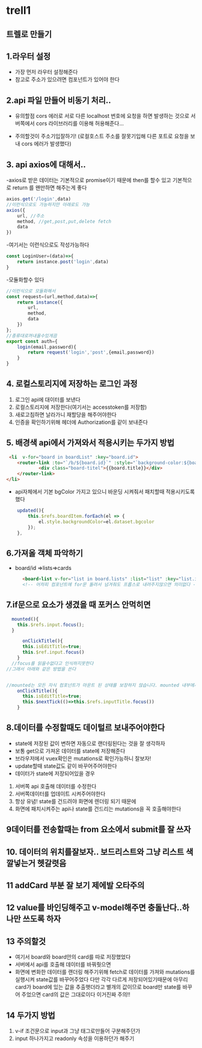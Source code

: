 # trell1

## 트렐로 만들기

## 1.라우터 설정
- 가장 먼저 라우터 설정해준다
- 참고로 주소가 있으려면 컴포넌트가 있어야 한다

## 2.api 파일 만들어 비동기 처리..
- 유의할점
cors 에러로 서로 다른 localhost 번호에
요청을 하면 발생하는 것으로 
서버쪽에서 cors 라이브러리를 이용해
허용해준다...

- 주의할것이 주소기입잘하기!
(로컬호스트 주소를 잘못기입해 다른 포트로 요청을 보내 cors 에러가 발생했다)

## 3. api axios에 대해서..
-axios로 받은 데이터는 기본적으로 promise이기 때문에 then를 할수 있고 기본적으로 return 를 왠만하면 해주는게 좋다
```js
axios.get('/login',data)
//이런식으로도 가능하지만 아래로도 가능
axios({
    url, //주소
    method, //get,post,put,delete fetch
    data
})
```

-여기서는 이런식으로도 작성가능하다

```js
const LoginUser=(data)=>{
    return instance.post('login',data)
}
```
-모듈화할수 있다
```js
//이런식으로 모듈화해서
const request=(url,method,data)=>{
    return instance({
        url,
        method,
        data
    })
};
//종류대로꺼내올수있게끔
export const auth={
    login(email,password){
        return request('login','post',{email,password})
    }
}
```
## 4. 로컬스토리지에 저장하는 로그인 과정

1. 로그인 api에 대이터를 보낸다
2. 로컬스토리지에 저장한다(여기서는 accesstoken를 저장함)
3. 새로고침하면 날라가니 재할당을 해주어야한다
4. 인증을 확인하기위해 헤더에 Authorization를 같이 보내준다

## 5. 배경색 api에서 가져와서 적용시키는 두가지 방법
```html
 <li  v-for="board in boardList" :key="board.id">
    <router-link :to="`/b/${board.id}`" :style="`background-color:${board.bgColor}`">
            <div class="board-titel">{{board.title}}</div>
    </router-link>
</li>
```
- api자체에서 기본 bgColor 가지고 있으니
바운딩 시켜줘서 패치할때 적용시키도록 했다
```js
    updated(){
        this.$refs.boardItem.forEach(el => {
            el.style.backgroundColor=el.dataset.bgcolor
        });
    },
```

## 6.가져올 객체 파악하기
- board/id =>lists=>cards

```html
      <board-list v-for="list in board.lists" :list="list" :key="list.id" ></board-list>
      <!-- 어차피 컴포넌트에 for문 돌려서 넘겨줘도 프롭스로 내려주지않으면 의미없다 -->
```

## 7.if문으로 요소가 생겼을 때 포커스 안먹히면
```js
  mounted(){
    this.$refs.input.focus();
  }

      onClickTitle(){
      this.isEditTitle=true;
      this.$ref.input.focus()
    }
  //focus를 읽을수없다고 인식하지못한다
//그래서 아래와 같은 방법을 쓴다


//mounted는 모든 자식 컴포넌트가 마운트 된 상태를 보장하지 않습니다. mounted 내부에서 vm.$nextTick를 사용하면 전체가 렌더링된 상태를 보장합니다.
    onClickTitle(){
      this.isEditTitle=true;
      this.$nextTick(()=>this.$refs.inputTitle.focus())
    }

```

## 8.데이터를 수정할때도 데이털르 보내주어야한다
- state에 저장된 값이 변하면 자동으로 랜더링된다는 것을 잘 생각하자
- 보통 get으로 가져온 데이터를 state에 저장해준다
- 브라우저에서 vuex확인은 mutations로 확인가능하니 잘보자!
- update할때 state값도 같이 바꾸어주어야한다 
- 데이터가 state에 저장되어있을 경우
1. 서버쪽 api 호출해 데이터를 수정한다
2. 서버쪽데이터를 업데이트 시켜주어야한다
3. 항상 유념! state를 건드려야 화면에 렌더링 되기 때문에
4. 화면에 패치시켜주는 api나 state를 건드리는 mutations을 꼭 호출해야한다

## 9데이터를 전송할때는 from 요소에서 submit를 잘 쓰자

## 10. 데이터의 위치를잘보자.. 보드리스트와 그냥 리스트 색깔넣는거 헷갈렷음

## 11 addCard 부분 잘 보기 제에발 오타주의

## 12 value를 바인딩해주고 v-model해주면 충돌난다..하나만 쓰도록 하자

## 13 주의할것
- 여기서 board와 board안의 card를 따로 저장했었다
- 서버에서 api를 호출해 데이터를 바꿔줫으면
- 화면에 변화한 데이터를 랜더링 해주기위해 fetch로 데이터를 가져와 mutations를 실행시켜 state값를 바꾸어주었다
다만 각각 다르게 저장되어있기때문에 아무리 card가 board에 있는 값을 추출햇더라고 별개의 값이므로 board만 state를 바꾸어 주었으면  card의 값은 그대로이다
이거진짜 주의!!

## 14 두가지 방법
1. v-if 조건문으로 input과 그냥 태그로만들어 구분해주던가
2. input 하나가지고 readonly 속성을 이용하던가 해주기
